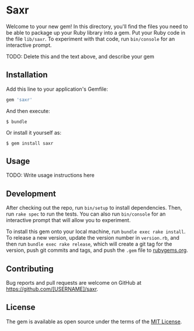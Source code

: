 # Saxr

Welcome to your new gem! In this directory, you'll find the files you need to be able to package up your Ruby library into a gem. Put your Ruby code in the file `lib/saxr`. To experiment with that code, run `bin/console` for an interactive prompt.

TODO: Delete this and the text above, and describe your gem

## Installation

Add this line to your application's Gemfile:

```ruby
gem 'saxr'
```

And then execute:

    $ bundle

Or install it yourself as:

    $ gem install saxr

## Usage

TODO: Write usage instructions here

## Development

After checking out the repo, run `bin/setup` to install dependencies. Then, run `rake spec` to run the tests. You can also run `bin/console` for an interactive prompt that will allow you to experiment.

To install this gem onto your local machine, run `bundle exec rake install`. To release a new version, update the version number in `version.rb`, and then run `bundle exec rake release`, which will create a git tag for the version, push git commits and tags, and push the `.gem` file to [rubygems.org](https://rubygems.org).

## Contributing

Bug reports and pull requests are welcome on GitHub at https://github.com/[USERNAME]/saxr.


## License

The gem is available as open source under the terms of the [MIT License](http://opensource.org/licenses/MIT).

